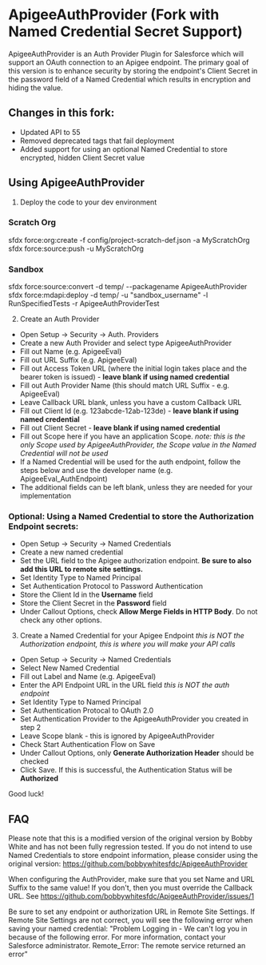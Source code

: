 # ApigeeAuthProvider (Fork with Named Credential Secret Support)

ApigeeAuthProvider is an Auth Provider Plugin for Salesforce which will support an OAuth connection to an Apigee endpoint. The primary goal of this version is to enhance security by storing the endpoint's Client Secret in the password field of a Named Credential which results in encryption and hiding the value.

## Changes in this fork:

- Updated API to 55
- Removed deprecated tags that fail deployment
- Added support for using an optional Named Credential to store encrypted, hidden Client Secret value

## Using ApigeeAuthProvider

1. Deploy the code to your dev environment

### Scratch Org

sfdx force:org:create -f config/project-scratch-def.json -a MyScratchOrg
sfdx force:source:push -u MyScratchOrg

### Sandbox

sfdx force:source:convert -d temp/ --packagename ApigeeAuthProvider
sfdx force:mdapi:deploy -d temp/ -u "sandbox_username" -l RunSpecifiedTests -r ApigeeAuthProviderTest

2. Create an Auth Provider
- Open Setup -> Security -> Auth. Providers
- Create a new Auth Provider and select type ApigeeAuthProvider
- Fill out Name (e.g. ApigeeEval)
- Fill out URL Suffix (e.g. ApigeeEval)
- Fill out Access Token URL (where the initial login takes place and the bearer token is issued) - **leave blank if using named credential**
- Fill out Auth Provider Name (this should match URL Suffix - e.g. ApigeeEval)
- Leave Callback URL blank, unless you have a custom Callback URL
- Fill out Client Id (e.g. 123abcde-12ab-123de) - **leave blank if using named credential**
- Fill out Client Secret - **leave blank if using named credential**
- Fill out Scope here if you have an application Scope.  *note: this is the only Scope used by ApigeeAuthProvider, the Scope value in the Named Credential will not be used*
- If a Named Credential will be used for the auth endpoint, follow the steps below and use the developer name (e.g. ApigeeEval_AuthEndpoint)
- The additional fields can be left blank, unless they are needed for your implementation

### Optional: Using a Named Credential to store the Authorization Endpoint secrets:
- Open Setup -> Security -> Named Credentials
- Create a new named credential
- Set the URL field to the Apigee authorization endpoint. **Be sure to also add this URL to remote site settings.**
- Set Identity Type to Named Principal
- Set Authentication Protocol to Password Authentication
- Store the Client Id in the **Username** field
- Store the Client Secret in the **Password** field
- Under Callout Options, check **Allow Merge Fields in HTTP Body**.  Do not check any other options.

3. Create a Named Credential for your Apigee Endpoint *this is NOT the Authorization endpoint, this is where you will make your API calls*
- Open Setup -> Security -> Named Credentials
- Select New Named Credential
- Fill out Label and Name (e.g. ApigeeEval)
- Enter the API Endpoint URL in the URL field *this is NOT the auth endpoint*
- Set Identity Type to Named Principal
- Set Authentication Protocal to OAuth 2.0
- Set Authentication Provider to the ApigeeAuthProvider you created in step 2
- Leave Scope blank - this is ignored by ApigeeAuthProvider
- Check Start Authentication Flow on Save
- Under Callout Options, only **Generate Authorization Header** should be checked
- Click Save.  If this is successful, the Authentication Status will be **Authorized**

Good luck!

## FAQ

Please note that this is a modified version of the original version by Bobby White and has not been fully regression tested. If you do not intend to use Named Credentials to store endpoint information, please consider using the original version: https://github.com/bobbywhitesfdc/ApigeeAuthProvider

When configuring the AuthProvider, make sure that you set Name and URL Suffix to the same value! If you don't, then you must override the Callback URL. See https://github.com/bobbywhitesfdc/ApigeeAuthProvider/issues/1

Be sure to set any endpoint or authorization URL in Remote Site Settings. If Remote Site Settings are not correct, you will see the following error when saving your named credential: "Problem Logging in - We can't log you in because of the following error. For more information, contact your Salesforce administrator. Remote_Error: The remote service returned an error"

